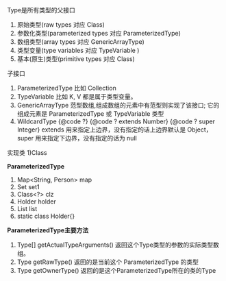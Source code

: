 Type是所有类型的父接口
1) 原始类型(raw types 对应 Class)
2) 参数化类型(parameterized types 对应 ParameterizedType) 
3) 数组类型(array types 对应 GenericArrayType)
4) 类型变量(type variables 对应 TypeVariable )
5) 基本(原生)类型(primitive types 对应 Class)

子接口
1) ParameterizedType
   比如 Collection<String>
2) TypeVariable
   比如 K, V 都是属于类型变量。
3) GenericArrayType
   范型数组,组成数组的元素中有范型则实现了该接口; 
   它的组成元素是 ParameterizedType 或 TypeVariable 类型
4) WildcardType
   {@code ?}
   {@code ? extends Number} 
   {@code ? super Integer}
   extends 用来指定上边界，没有指定的话上边界默认是 Object， super 用来指定下边界，没有指定的话为 null

实现类
1)Class

**ParameterizedType**
1) Map<String, Person> map
2) Set<String> set1
3) Class<?> clz
4) Holder<String> holder
5) List<String> list
6) static class Holder<V>{}


**ParameterizedType主要方法**
1) Type[] getActualTypeArguments()
   返回这个Type类型的参数的实际类型数组。
2) Type getRawType()
   返回的是当前这个 ParameterizedType 的类型
3) Type getOwnerType()
   返回的是这个ParameterizedType所在的类的Type

